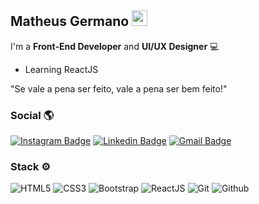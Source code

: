 ## Matheus Germano <img src="https://github.com/souvikguria98/souvikguria98/blob/master/Hi.gif" width="25">

I'm a **Front-End Developer** and **UI/UX Designer** 💻

- Learning ReactJS 

"Se vale a pena ser feito, vale a pena ser bem feito!"

### Social 🌎

[![Instagram Badge](https://img.shields.io/badge/-Instagram-6633cc?style=flat-square&logo=Instagram&logoColor=white&link=https://www.instagram.com/_grrmano/)](https://www.instagram.com/_grrmano/) 
[![Linkedin Badge](https://img.shields.io/badge/-LinkedIn-6633cc?style=flat-square&logo=Linkedin&logoColor=white&link=https://www.linkedin.com/in/mgermanodev/)](https://www.linkedin.com/in/mgermanodev/) 
[![Gmail Badge](https://img.shields.io/badge/-Gmail-6633cc?style=flat-square&logo=Gmail&logoColor=white&link=mailto:dev.mgermano@gmail.com)](mailto:dev.mgermano@gmail.com)

### Stack ⚙

![HTML5](https://img.shields.io/badge/HTML%205-6633cc?style=flat-square&logo=html5&logoColor=white)
![CSS3](https://img.shields.io/badge/CSS%203-6633cc?style=flat-square&logo=css3&logoColor=white)
![Bootstrap](https://img.shields.io/badge/-Bootstrap-6633cc?style=flat-square&logo=bootstrap&logoColor=white)
![ReactJS](https://img.shields.io/badge/React-6633cc?style=flat-square&logo=react&logoColor=white)
![Git](https://img.shields.io/badge/-Git-6633cc?style=flat-square&logo=git&logoColor=white)
![Github](https://img.shields.io/badge/-Github-6633cc?style=flat-square&logo=github&logoColor=white)
